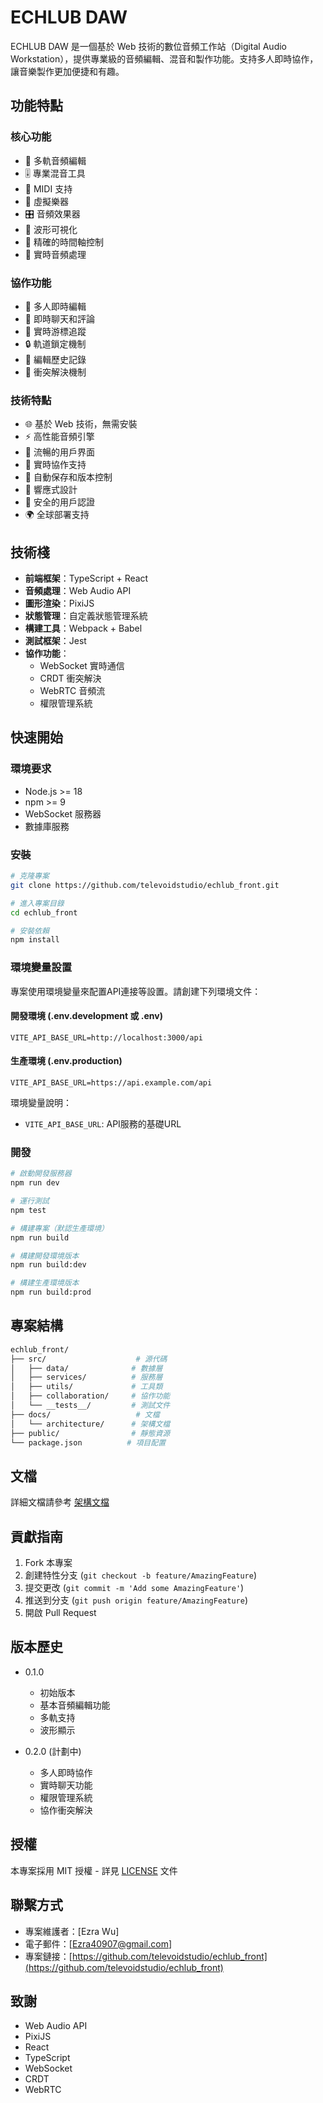 # ECHLUB DAW

ECHLUB DAW 是一個基於 Web 技術的數位音頻工作站（Digital Audio Workstation），提供專業級的音頻編輯、混音和製作功能。支持多人即時協作，讓音樂製作更加便捷和有趣。

## 功能特點

### 核心功能

- 🎵 多軌音頻編輯
- 🎚️ 專業混音工具
- 🎼 MIDI 支持
- 🎹 虛擬樂器
- 🎛️ 音頻效果器
- 🎨 波形可視化
- 🎯 精確的時間軸控制
- 🔄 實時音頻處理

### 協作功能

- 👥 多人即時編輯
- 💬 即時聊天和評論
- 👀 實時游標追蹤
- 🔒 軌道鎖定機制
- 📝 編輯歷史記錄
- 🔄 衝突解決機制

### 技術特點

- 🌐 基於 Web 技術，無需安裝
- ⚡ 高性能音頻引擎
- 🎨 流暢的用戶界面
- 🔄 實時協作支持
- 💾 自動保存和版本控制
- 📱 響應式設計
- 🔐 安全的用戶認證
- 🌍 全球部署支持

## 技術棧

- **前端框架**：TypeScript + React
- **音頻處理**：Web Audio API
- **圖形渲染**：PixiJS
- **狀態管理**：自定義狀態管理系統
- **構建工具**：Webpack + Babel
- **測試框架**：Jest
- **協作功能**：
  - WebSocket 實時通信
  - CRDT 衝突解決
  - WebRTC 音頻流
  - 權限管理系統

## 快速開始

### 環境要求

- Node.js >= 18
- npm >= 9
- WebSocket 服務器
- 數據庫服務

### 安裝

```bash
# 克隆專案
git clone https://github.com/televoidstudio/echlub_front.git

# 進入專案目錄
cd echlub_front

# 安裝依賴
npm install
```

### 環境變量設置

專案使用環境變量來配置API連接等設置。請創建下列環境文件：

#### 開發環境 (.env.development 或 .env)
```
VITE_API_BASE_URL=http://localhost:3000/api
```

#### 生產環境 (.env.production)
```
VITE_API_BASE_URL=https://api.example.com/api
```

環境變量說明：
- `VITE_API_BASE_URL`: API服務的基礎URL

### 開發

```bash
# 啟動開發服務器
npm run dev

# 運行測試
npm test

# 構建專案（默認生產環境）
npm run build

# 構建開發環境版本
npm run build:dev

# 構建生產環境版本
npm run build:prod
```

## 專案結構

``` bash
echlub_front/
├── src/                    # 源代碼
│   ├── data/              # 數據層
│   ├── services/          # 服務層
│   ├── utils/             # 工具類
│   ├── collaboration/     # 協作功能
│   └── __tests__/         # 測試文件
├── docs/                   # 文檔
│   └── architecture/      # 架構文檔
├── public/                # 靜態資源
└── package.json          # 項目配置
```

## 文檔

詳細文檔請參考 [架構文檔](docs/architecture/README.md)

## 貢獻指南

1. Fork 本專案
2. 創建特性分支 (`git checkout -b feature/AmazingFeature`)
3. 提交更改 (`git commit -m 'Add some AmazingFeature'`)
4. 推送到分支 (`git push origin feature/AmazingFeature`)
5. 開啟 Pull Request

## 版本歷史

- 0.1.0
  - 初始版本
  - 基本音頻編輯功能
  - 多軌支持
  - 波形顯示

- 0.2.0 (計劃中)
  - 多人即時協作
  - 實時聊天功能
  - 權限管理系統
  - 協作衝突解決

## 授權

本專案採用 MIT 授權 - 詳見 [LICENSE](LICENSE) 文件

## 聯繫方式

- 專案維護者：[Ezra Wu]
- 電子郵件：[Ezra40907@gmail.com]
- 專案鏈接：[https://github.com/televoidstudio/echlub_front](https://github.com/televoidstudio/echlub_front)

## 致謝

- Web Audio API
- PixiJS
- React
- TypeScript
- WebSocket
- CRDT
- WebRTC
